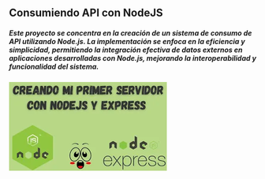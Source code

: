 ## Consumiendo API con NodeJS 

##### Este proyecto se concentra en la creación de un sistema de consumo de API utilizando Node.js. La implementación se enfoca en la eficiencia y simplicidad, permitiendo la integración efectiva de datos externos en aplicaciones desarrolladas con Node.js, mejorando la interoperabilidad y funcionalidad del sistema.

![](https://raw.githubusercontent.com/urian121/imagenes-proyectos-github/master/servidor-con-nodejs.webp)
